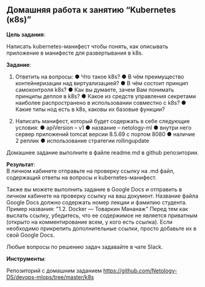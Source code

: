 ## Домашняя работа к занятию “Kubernetes (к8s)”
**Цель задания**: 

Написать kubernetes-манифест чтобы понять, как описывать приложение в манифесте для развертывания в k8s.

**Задание**:

1.	Ответить на вопросы:
●	Что такое k8s?
●	В чём преимущество контейнеризации над виртуализацией?
●	В чём состоит принцип самоконтроля k8s?
●	Как вы думаете, зачем Вам понимать принципы деплоя в k8s?
●	Какое из средств управления секретами наиболее распространено в использовании совместно с k8s?
●	Какие типы нод есть в k8s, каковы их базовые функции?

2.   Написать манифест, который будет содержать в себе следующие условия:
●	apiVersion – v1
●	название – netology-ml
●	внутри него сервер приложений tomcat версии 8.5.69 с портом 8080
●	наличие 2 реплик
●	использование стратегии rollingupdate

Домашнее задание выполните в файле readme.md в github репозитории.

**Результат**:  
В личном кабинете отправьте на проверку ссылку на .md файл, содержащий ответы на вопросы и kubernetes-манифест.

Также вы можете выполнить задание в Google Docs и отправить в личном кабинете на проверку ссылку на ваш документ. Название файла Google Docs должно содержать номер лекции и фамилию студента. Пример названия: "1.2. Docker — Товаркин Мананаж" Перед тем как выслать ссылку, убедитесь, что ее содержимое не является приватным (открыто на комментирование всем, у кого есть ссылка). Если необходимо прикрепить дополнительные ссылки, просто добавьте их в свой Google Docs.

Любые вопросы по решению задач задавайте в чате Slack.

**Инструменты**: 

Репозиторий с домашним заданием https://github.com/Netology-DS/devops-mlops/tree/master/k8s   
